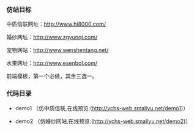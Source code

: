 
### 仿站目标

中质信联网址：http://www.hi8000.com/

婚纱网址：http://www.zgyunqi.com/

宠物网站：http://www.wenshentang.net/

水果网址：http://www.esenbol.com/

前端模板，第一个必做，其余三选一。

### 代码目录

- demo1 （仿中质信联,在线预览:(http://ychs-web.smallyu.net/demo1)）

- demo2 （仿婚纱网站,在线预览:(http://ychs-web.smallyu.net/demo2)）

